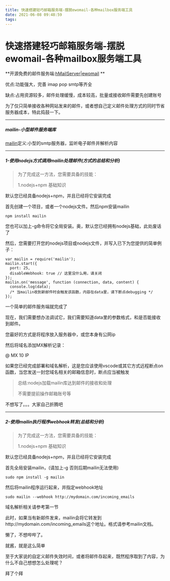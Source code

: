 ```yaml
---
title: 快速搭建轻巧邮箱服务端-摆脱ewomail-各种mailbox服务端工具
date: 2021-06-08 09:48:59
tags:
---
```


# 快速搭建轻巧邮箱服务端-摆脱ewomail-各种mailbox服务端工具



**开源免费的邮件服务端:[hMailServer](https://www.oschina.net/action/GoToLink?url=http%3A%2F%2Fwww.hmailserver.com%2F)|[ewomail](https://ewomail.com) **

优点:功能强大，完善  imap pop smtp等齐全

缺点:占用资源较多，邮件处理缓慢，成本较高，批量或接收邮件需要先创建账号



为了仅只简单接收各种网站发来的邮件，或者想自己定义邮件处理方式的同时节省服务器成本，特此捣鼓一下。
<!--more-->


---

##### mailin-小型邮件服务端库

[mailin](https://github.com/Flolagale/mailin)定义:小型的smtp服务器，监听电子邮件并解析内容



---

##### 1-使用nodejs方式调用mailin处理邮件(方式的总结和分析)

> 为了完成这一方法，您需要具备的技能：
>
> 1.nodejs+npm 基础知识

默认您已经具备nodejs+npm，并且已经将它安装完成

首先创建一个项目，或者一个nodejs文件。然后npm安装mailin

```nodejs
npm install mailin
```

您也可以加上-g命令将它全局安装。奥，默认您已经拥有nodejs基础，此处废话了

然后，您需要打开您的nodejs项目或nodejs文件，并写入已下为您提供的简单例子：

```nodejs
var mailin = require('mailin');
mailin.start({
  port: 25,
  disableWebhook: true // 这里没什么用，请关闭
});
mailin.on('message', function (connection, data, content) {
  console.log(data);
  /* 当mailin收到新邮件时会触发该函数，内容在data里，请下断点debugging */
});
```

一个简单的邮件服务端就完成了

现在，我们需要想办法调试它，我们需要知道data里的参数格式，和是否能接收到邮件。

您最好的方式是将程序放入服务器中，或您本身有公网ip

然后将域名添加MX解析记录：

@ MX 10 IP

如果您已经完成部署和域名解析，这是您应该使用vscode或其它方式远程断点on函数，当您发送一封您域名相关的邮箱信息时，断点应当被触发

> 总结:nodejs加载mailin库达到邮件的接收和处理
>
> 不需要提前操作邮箱账号等

不想写了。。。大家自己折腾吧

---

##### 2-使用mailin执行程序webhook转发(总结和分析)

> 为了完成这一方法，您需要具备的技能：
>
> 1.nodejs+npm 基础知识

默认您已经具备nodejs+npm，并且已经将它安装完成

首先全局安装mailin，(请加上-g 否则后期mailin无法使用)

```nodejs
sudo npm install -g mailin
```

然后将mailin程序运行起来，并指定webhook地址

```linux
sudo mailin --webhook http://mydomain.com/incoming_emails
```

域名解析相关请参考第一节

此时，如果当有新邮件发来，mailin会将它转发到http://mydomain.com/incoming_emails这个地址。格式请参考mailin文档。

懒了，不想哔哔了。

就酱，就是这么简单



至于大家说的自定义邮件失效时间，或者将邮件存起来，既然程序取到了内容，为什么不自己想想怎么处理呢？



拜了个拜
